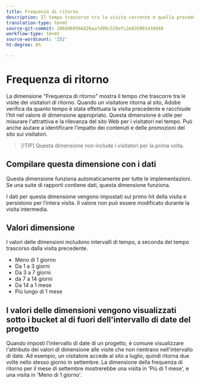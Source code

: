 ```yaml
---
title: Frequenza di ritorno
description: Il tempo trascorso tra la visita corrente e quella precedente è aumentato notevolmente.
translation-type: tm+mt
source-git-commit: 1869d69566d26aa7d99c520efc2e835901439d48
workflow-type: tm+mt
source-wordcount: '252'
ht-degree: 0%

---
```



# Frequenza di ritorno

La dimensione &quot;Frequenza di ritorno&quot; mostra il tempo che trascorre tra le visite dei visitatori di ritorno. Quando un visitatore ritorna al sito, Adobe verifica da quanto tempo è stata effettuata la visita precedente e racchiude l’hit nel valore di dimensione appropriato. Questa dimensione è utile per misurare l&#39;attrattiva e la rilevanza del sito Web per i visitatori nel tempo. Può anche aiutare a identificare l&#39;impatto dei contenuti e delle promozioni del sito sui visitatori.

>[!TIP] Questa dimensione non include i visitatori per la prima volta.

## Compilare questa dimensione con i dati

Questa dimensione funziona automaticamente per tutte le implementazioni. Se una suite di rapporti contiene dati, questa dimensione funziona.

I dati per questa dimensione vengono impostati sul primo hit della visita e persistono per l’intera visita. Il valore non può essere modificato durante la visita intermedia.

## Valori dimensione

I valori delle dimensioni includono intervalli di tempo, a seconda del tempo trascorso dalla visita precedente.

* Meno di 1 giorno
* Da 1 a 3 giorni
* Da 3 a 7 giorni
* da 7 a 14 giorni
* Da 14 a 1 mese
* Più lungo di 1 mese

## I valori delle dimensioni vengono visualizzati sotto i bucket al di fuori dell&#39;intervallo di date del progetto

Quando imposti l&#39;intervallo di date di un progetto, è comune visualizzare l&#39;attributo dei valori di dimensione alle visite che non rientrano nell&#39;intervallo di date. Ad esempio, un visitatore accede al sito a luglio, quindi ritorna due volte nello stesso giorno in settembre. La dimensione della frequenza di ritorno per il mese di settembre mostrerebbe una visita in &#39;Più di 1 mese&#39;, e una visita in &#39;Meno di 1 giorno&#39;.